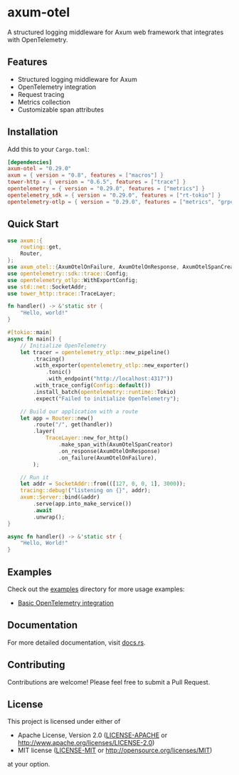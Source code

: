# axum-otel

A structured logging middleware for Axum web framework that integrates with OpenTelemetry.

## Features

- Structured logging middleware for Axum
- OpenTelemetry integration
- Request tracing
- Metrics collection
- Customizable span attributes

## Installation

Add this to your `Cargo.toml`:

```toml
[dependencies]
axum-otel = "0.29.0"
axum = { version = "0.8", features = ["macros"] }
tower-http = { version = "0.6.5", features = ["trace"] }
opentelemetry = { version = "0.29.0", features = ["metrics"] }
opentelemetry_sdk = { version = "0.29.0", features = ["rt-tokio"] }
opentelemetry-otlp = { version = "0.29.0", features = ["metrics", "grpc-tonic"] }
```

## Quick Start

```rust
use axum::{
    routing::get,
    Router,
};
use axum_otel::{AxumOtelOnFailure, AxumOtelOnResponse, AxumOtelSpanCreator};
use opentelemetry::sdk::trace::Config;
use opentelemetry_otlp::WithExportConfig;
use std::net::SocketAddr;
use tower_http::trace::TraceLayer;

fn handler() -> &'static str {
    "Hello, world!"
}

#[tokio::main]
async fn main() {
    // Initialize OpenTelemetry
    let tracer = opentelemetry_otlp::new_pipeline()
        .tracing()
        .with_exporter(opentelemetry_otlp::new_exporter()
            .tonic()
            .with_endpoint("http://localhost:4317"))
        .with_trace_config(Config::default())
        .install_batch(opentelemetry::runtime::Tokio)
        .expect("Failed to initialize OpenTelemetry");

    // Build our application with a route
    let app = Router::new()
        .route("/", get(handler))
        .layer(
            TraceLayer::new_for_http()
                .make_span_with(AxumOtelSpanCreator)
                .on_response(AxumOtelOnResponse)
                .on_failure(AxumOtelOnFailure),
        );

    // Run it
    let addr = SocketAddr::from(([127, 0, 0, 1], 3000));
    tracing::debug!("listening on {}", addr);
    axum::Server::bind(&addr)
        .serve(app.into_make_service())
        .await
        .unwrap();
}

async fn handler() -> &'static str {
    "Hello, World!"
}
```

## Examples

Check out the [examples](https://github.com/iamnivekx/axum-otel/tree/main/examples) directory for more usage examples:

- [Basic OpenTelemetry integration](https://github.com/iamnivekx/axum-otel/tree/main/examples/otel)

## Documentation

For more detailed documentation, visit [docs.rs](https://docs.rs/axum-otel/).

## Contributing

Contributions are welcome! Please feel free to submit a Pull Request.

## License

This project is licensed under either of

 * Apache License, Version 2.0 ([LICENSE-APACHE](LICENSE-APACHE) or http://www.apache.org/licenses/LICENSE-2.0)
 * MIT license ([LICENSE-MIT](LICENSE-MIT) or http://opensource.org/licenses/MIT)

at your option. 